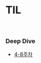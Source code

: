# TIL


<br/>


### Deep Dive
- [4-8주차](https://github.com/boyon99/Group-Study/blob/develop/20221228/%EC%9D%B4%EC%96%B4%EC%A7%84.md)
